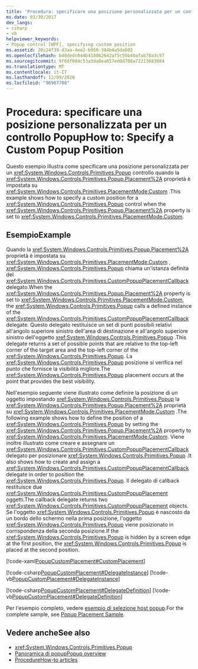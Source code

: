 ```yaml
---
title: 'Procedura: specificare una posizione personalizzata per un controllo Popup'
ms.date: 03/30/2017
dev_langs:
- csharp
- vb
helpviewer_keywords:
- Popup control [WPF], specifying custom position
ms.assetid: 28c24f39-d3aa-4ee2-b950-384b4a5dab92
ms.openlocfilehash: b48dedc044b418062642af5c5bb40afab78a3c97
ms.sourcegitcommit: 9f6df084c53a3da0ea657ed0d708a72213683084
ms.translationtype: MT
ms.contentlocale: it-IT
ms.lasthandoff: 12/09/2020
ms.locfileid: "96967708"
---
```

# <a name="how-to-specify-a-custom-popup-position"></a><span data-ttu-id="cd4ea-102">Procedura: specificare una posizione personalizzata per un controllo Popup</span><span class="sxs-lookup"><span data-stu-id="cd4ea-102">How to: Specify a Custom Popup Position</span></span>
<span data-ttu-id="cd4ea-103">Questo esempio illustra come specificare una posizione personalizzata per un <xref:System.Windows.Controls.Primitives.Popup> controllo quando la <xref:System.Windows.Controls.Primitives.Popup.Placement%2A> proprietà è impostata su <xref:System.Windows.Controls.Primitives.PlacementMode.Custom> .</span><span class="sxs-lookup"><span data-stu-id="cd4ea-103">This example shows how to specify a custom position for a <xref:System.Windows.Controls.Primitives.Popup> control when the <xref:System.Windows.Controls.Primitives.Popup.Placement%2A> property is set to <xref:System.Windows.Controls.Primitives.PlacementMode.Custom>.</span></span>  
  
## <a name="example"></a><span data-ttu-id="cd4ea-104">Esempio</span><span class="sxs-lookup"><span data-stu-id="cd4ea-104">Example</span></span>  
 <span data-ttu-id="cd4ea-105">Quando la <xref:System.Windows.Controls.Primitives.Popup.Placement%2A> proprietà è impostata su <xref:System.Windows.Controls.Primitives.PlacementMode.Custom> , <xref:System.Windows.Controls.Primitives.Popup> chiama un'istanza definita del <xref:System.Windows.Controls.Primitives.CustomPopupPlacementCallback> delegato.</span><span class="sxs-lookup"><span data-stu-id="cd4ea-105">When the <xref:System.Windows.Controls.Primitives.Popup.Placement%2A> property is set to <xref:System.Windows.Controls.Primitives.PlacementMode.Custom>, the <xref:System.Windows.Controls.Primitives.Popup> calls a defined instance of the <xref:System.Windows.Controls.Primitives.CustomPopupPlacementCallback> delegate.</span></span> <span data-ttu-id="cd4ea-106">Questo delegato restituisce un set di punti possibili relativi all'angolo superiore sinistro dell'area di destinazione e all'angolo superiore sinistro dell'oggetto <xref:System.Windows.Controls.Primitives.Popup> .</span><span class="sxs-lookup"><span data-stu-id="cd4ea-106">This delegate returns a set of possible points that are relative to the top-left corner of the target area and the top-left corner of the <xref:System.Windows.Controls.Primitives.Popup>.</span></span> <span data-ttu-id="cd4ea-107">La <xref:System.Windows.Controls.Primitives.Popup> posizione si verifica nel punto che fornisce la visibilità migliore.</span><span class="sxs-lookup"><span data-stu-id="cd4ea-107">The <xref:System.Windows.Controls.Primitives.Popup> placement occurs at the point that provides the best visibility.</span></span>  
  
 <span data-ttu-id="cd4ea-108">Nell'esempio seguente viene illustrato come definire la posizione di un oggetto impostando <xref:System.Windows.Controls.Primitives.Popup> la <xref:System.Windows.Controls.Primitives.Popup.Placement%2A> proprietà su <xref:System.Windows.Controls.Primitives.PlacementMode.Custom> .</span><span class="sxs-lookup"><span data-stu-id="cd4ea-108">The following example shows how to define the position of a <xref:System.Windows.Controls.Primitives.Popup> by setting the <xref:System.Windows.Controls.Primitives.Popup.Placement%2A> property to <xref:System.Windows.Controls.Primitives.PlacementMode.Custom>.</span></span> <span data-ttu-id="cd4ea-109">Viene inoltre illustrato come creare e assegnare un <xref:System.Windows.Controls.Primitives.CustomPopupPlacementCallback> delegato per posizionare <xref:System.Windows.Controls.Primitives.Popup> .</span><span class="sxs-lookup"><span data-stu-id="cd4ea-109">It also shows how to create and assign a <xref:System.Windows.Controls.Primitives.CustomPopupPlacementCallback> delegate in order to position the <xref:System.Windows.Controls.Primitives.Popup>.</span></span>  <span data-ttu-id="cd4ea-110">Il delegato di callback restituisce due <xref:System.Windows.Controls.Primitives.CustomPopupPlacement> oggetti.</span><span class="sxs-lookup"><span data-stu-id="cd4ea-110">The callback delegate returns two <xref:System.Windows.Controls.Primitives.CustomPopupPlacement> objects.</span></span>  <span data-ttu-id="cd4ea-111">Se l'oggetto <xref:System.Windows.Controls.Primitives.Popup> è nascosto da un bordo dello schermo nella prima posizione, l'oggetto <xref:System.Windows.Controls.Primitives.Popup> viene posizionato in corrispondenza della seconda posizione.</span><span class="sxs-lookup"><span data-stu-id="cd4ea-111">If the <xref:System.Windows.Controls.Primitives.Popup> is hidden by a screen edge at the first position, the <xref:System.Windows.Controls.Primitives.Popup> is placed at the second position.</span></span>  
  
 [!code-xaml[PopupCustomPlacement#CustomPlacement](~/samples/snippets/csharp/VS_Snippets_Wpf/PopupCustomPlacement/CSharp/Window1.xaml#customplacement)]  
  
 [!code-csharp[PopupCustomPlacement#DelegateInstance](~/samples/snippets/csharp/VS_Snippets_Wpf/PopupCustomPlacement/CSharp/Window1.xaml.cs#delegateinstance)]
 [!code-vb[PopupCustomPlacement#DelegateInstance](~/samples/snippets/visualbasic/VS_Snippets_Wpf/PopupCustomPlacement/visualbasic/window1.xaml.vb#delegateinstance)]  
  
 [!code-csharp[PopupCustomPlacement#DelegateDefinition](~/samples/snippets/csharp/VS_Snippets_Wpf/PopupCustomPlacement/CSharp/Window1.xaml.cs#delegatedefinition)]
 [!code-vb[PopupCustomPlacement#DelegateDefinition](~/samples/snippets/visualbasic/VS_Snippets_Wpf/PopupCustomPlacement/visualbasic/window1.xaml.vb#delegatedefinition)]  
  
 <span data-ttu-id="cd4ea-112">Per l'esempio completo, vedere [esempio di selezione host popup](https://github.com/dotnet/docs/tree/master/samples/snippets/csharp/VS_Snippets_Wpf/PopupPositionSnippet/CS).</span><span class="sxs-lookup"><span data-stu-id="cd4ea-112">For the complete sample, see [Popup Placement Sample](https://github.com/dotnet/docs/tree/master/samples/snippets/csharp/VS_Snippets_Wpf/PopupPositionSnippet/CS).</span></span>  
  
## <a name="see-also"></a><span data-ttu-id="cd4ea-113">Vedere anche</span><span class="sxs-lookup"><span data-stu-id="cd4ea-113">See also</span></span>

- <xref:System.Windows.Controls.Primitives.Popup>
- [<span data-ttu-id="cd4ea-114">Panoramica di popup</span><span class="sxs-lookup"><span data-stu-id="cd4ea-114">Popup overview</span></span>](popup-overview.md)
- [<span data-ttu-id="cd4ea-115">Procedure</span><span class="sxs-lookup"><span data-stu-id="cd4ea-115">How-to articles</span></span>](popup-how-to-topics.md)
